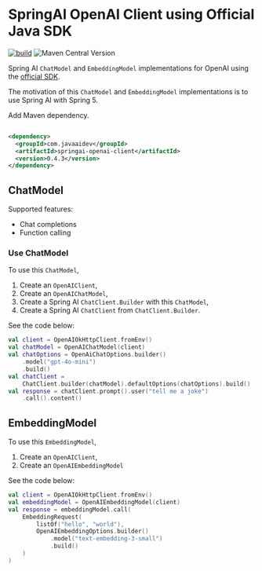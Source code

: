 # SpringAI OpenAI Client using Official Java SDK

[![build](https://github.com/JavaAIDev/springai-openai-client/actions/workflows/build.yaml/badge.svg)](https://github.com/JavaAIDev/springai-openai-client/actions/workflows/build.yaml)
![Maven Central Version](https://img.shields.io/maven-central/v/com.javaaidev/springai-openai-client)

Spring AI `ChatModel` and `EmbeddingModel` implementations for OpenAI using
the [official SDK](https://github.com/openai/openai-java).

The motivation of this `ChatModel` and `EmbeddingModel` implementations is to use Spring AI with
Spring 5.

Add Maven dependency.

```xml

<dependency>
  <groupId>com.javaaidev</groupId>
  <artifactId>springai-openai-client</artifactId>
  <version>0.4.3</version>
</dependency>
```

## ChatModel

Supported features:

- Chat completions
- Function calling

### Use ChatModel

To use this `ChatModel`,

1. Create an `OpenAIClient`,
2. Create an `OpenAIChatModel`,
3. Create a Spring AI `ChatClient.Builder` with this `ChatModel`,
4. Create a Spring AI `ChatClient` from `ChatClient.Builder`.

See the code below:

```kotlin
val client = OpenAIOkHttpClient.fromEnv()
val chatModel = OpenAIChatModel(client)
val chatOptions = OpenAiChatOptions.builder()
    .model("gpt-4o-mini")
    .build()
val chatClient =
    ChatClient.builder(chatModel).defaultOptions(chatOptions).build()
val response = chatClient.prompt().user("tell me a joke")
    .call().content()
```

## EmbeddingModel

To use this `EmbeddingModel`,

1. Create an `OpenAIClient`,
2. Create an `OpenAIEmbeddingModel`

See the code below:

```kotlin
val client = OpenAIOkHttpClient.fromEnv()
val embeddingModel = OpenAIEmbeddingModel(client)
val response = embeddingModel.call(
    EmbeddingRequest(
        listOf("hello", "world"),
        OpenAIEmbeddingOptions.builder()
            .model("text-embedding-3-small")
            .build()
    )
)
```
